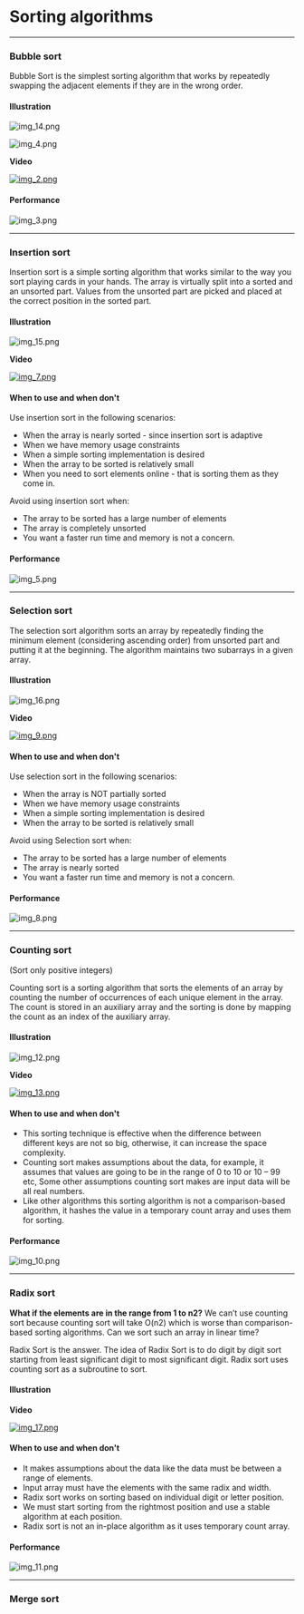 # Sorting algorithms
---

### Bubble sort

Bubble Sort is the simplest sorting algorithm that works by repeatedly 
swapping the adjacent elements if they are in the wrong order.

#### Illustration

![img_14.png](img_14.png)

![img_4.png](img_4.png)

**Video**

[![img_2.png](img_2.png)](https://www.youtube.com/watch?v=xli_FI7CuzA&ab_channel=MichaelSambol)

#### Performance

![img_3.png](img_3.png)

---

### Insertion sort

Insertion sort is a simple sorting algorithm that works similar to the 
way you sort playing cards in your hands. The array is virtually split into 
a sorted and an unsorted part. Values from the unsorted part
are picked and placed at the correct position in the sorted part.

#### Illustration

![img_15.png](img_15.png)

**Video**

[![img_7.png](img_7.png)](https://www.youtube.com/watch?v=JU767SDMDvA&ab_channel=MichaelSambol)

#### When to use and when don't

Use insertion sort in the following scenarios:

- When the array is nearly sorted - since insertion sort is adaptive
- When we have memory usage constraints
- When a simple sorting implementation is desired
- When the array to be sorted is relatively small
- When you need to sort elements online - that is sorting them as they come in.

Avoid using insertion sort when:

- The array to be sorted has a large number of elements
- The array is completely  unsorted
- You want a faster run time and memory is not a concern.

#### Performance

![img_5.png](img_5.png)

---

### Selection sort

The selection sort algorithm sorts an array by repeatedly finding 
the minimum element (considering ascending order) from unsorted part and
putting it at the beginning. 
The algorithm maintains two subarrays in a given array.

#### Illustration

![img_16.png](img_16.png)

**Video**

[![img_9.png](img_9.png)](https://www.youtube.com/watch?v=g-PGLbMth_g&ab_channel=MichaelSambol)

#### When to use and when don't

Use selection sort in the following scenarios:

- When the array is NOT partially sorted
- When we have memory usage constraints
- When a simple sorting implementation is desired
- When the array to be sorted is relatively small

Avoid using Selection sort when:

- The array to be sorted has a large number of elements
- The array is nearly sorted
- You want a faster run time and memory is not a concern.

#### Performance

![img_8.png](img_8.png)

---

### Counting sort
(Sort only positive integers)

Counting sort is a sorting algorithm that sorts the elements of an array 
by counting the number of occurrences of each unique element in the array. 
The count is stored in an auxiliary array and the sorting is done by mapping the count as an index of the auxiliary array.

#### Illustration

![img_12.png](img_12.png)

**Video**

[![img_13.png](img_13.png)](https://www.youtube.com/watch?v=OKd534EWcdk)

#### When to use and when don't

- This sorting technique is effective when the difference between different keys are not so big, otherwise, it can increase the space complexity.
- Counting sort makes assumptions about the data, for example, it assumes that values are going to be in the range of 0 to 10 or 10 – 99 etc, Some other assumptions counting sort makes are input data will be all real numbers.
- Like other algorithms this sorting algorithm is not a comparison-based algorithm, it hashes the value in a temporary count array and uses them for sorting.
#### Performance

![img_10.png](img_10.png)

---

### Radix sort

**What if the elements are in the range from 1 to n2?**
We can’t use counting sort because counting sort will
take O(n2) which is worse than comparison-based sorting algorithms. Can we sort such an array in linear time?

Radix Sort is the answer. The idea of Radix Sort is to do digit by digit sort starting from
least significant digit to most significant digit. Radix sort uses counting sort as a subroutine to sort.

#### Illustration

**Video**

[![img_17.png](img_17.png)](https://www.youtube.com/watch?v=XiuSW_mEn7g&ab_channel=CSDojo)

#### When to use and when don't

- It makes assumptions about the data like the data must be between a range of elements.
- Input array must have the elements with the same radix and width.
- Radix sort works on sorting based on individual digit or letter position.
- We must start sorting from the rightmost position and use a stable algorithm at each position.
- Radix sort is not an in-place algorithm as it uses temporary count array.

#### Performance

![img_11.png](img_11.png)

---

### Merge sort